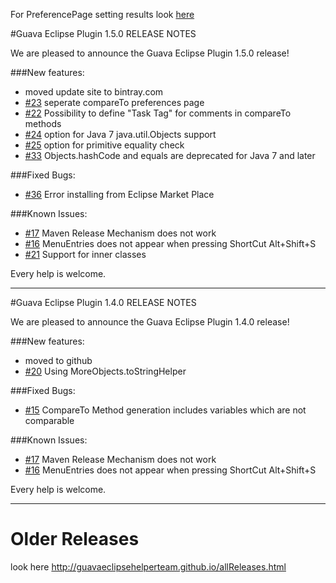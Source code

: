 For PreferencePage setting results look [here](https://GuavaEclipsePlugin.github.io/PreferencePageSettingDetails.html)

#Guava Eclipse Plugin 1.5.0 RELEASE NOTES

We are pleased to announce the Guava Eclipse Plugin 1.5.0 release!

###New features:
- moved update site to bintray.com 
- [#23](https://github.com/GuavaEclipseHelperTeam/GuavaEclipseHelper/issues/23) seperate compareTo preferences page
- [#22](https://github.com/GuavaEclipseHelperTeam/GuavaEclipseHelper/issues/22) Possibility to define "Task Tag" for comments in compareTo methods
- [#24](https://github.com/GuavaEclipseHelperTeam/GuavaEclipseHelper/issues/24) option for Java 7 java.util.Objects support
- [#25](https://github.com/GuavaEclipseHelperTeam/GuavaEclipseHelper/issues/25) option for primitive equality check
- [#33](https://github.com/GuavaEclipseHelperTeam/GuavaEclipseHelper/issues/33) Objects.hashCode and equals are deprecated for Java 7 and later

###Fixed Bugs:
- [#36](https://github.com/GuavaEclipseHelperTeam/GuavaEclipseHelper/issues/36) Error installing from Eclipse Market Place 

###Known Issues:
- [#17](https://github.com/GuavaEclipseHelperTeam/GuavaEclipseHelper/issues/17) Maven Release Mechanism does not work
- [#16](https://github.com/GuavaEclipseHelperTeam/GuavaEclipseHelper/issues/16) MenuEntries does not appear when pressing ShortCut Alt+Shift+S
- [#21](https://github.com/GuavaEclipseHelperTeam/GuavaEclipseHelper/issues/21) Support for inner classes


Every help is welcome.

---

#Guava Eclipse Plugin 1.4.0 RELEASE NOTES

We are pleased to announce the Guava Eclipse Plugin 1.4.0 release!

###New features:
- moved to github
- [#20](https://github.com/GuavaEclipseHelperTeam/GuavaEclipseHelper/issues/20) Using MoreObjects.toStringHelper

###Fixed Bugs:
- [#15](https://github.com/GuavaEclipseHelperTeam/GuavaEclipseHelper/issues/15) CompareTo Method generation includes variables which are not comparable

###Known Issues:
- [#17](https://github.com/GuavaEclipseHelperTeam/GuavaEclipseHelper/issues/17) Maven Release Mechanism does not work
- [#16](https://github.com/GuavaEclipseHelperTeam/GuavaEclipseHelper/issues/16) MenuEntries does not appear when pressing ShortCut Alt+Shift+S

Every help is welcome.

---

# Older Releases
look here http://guavaeclipsehelperteam.github.io/allReleases.html 
